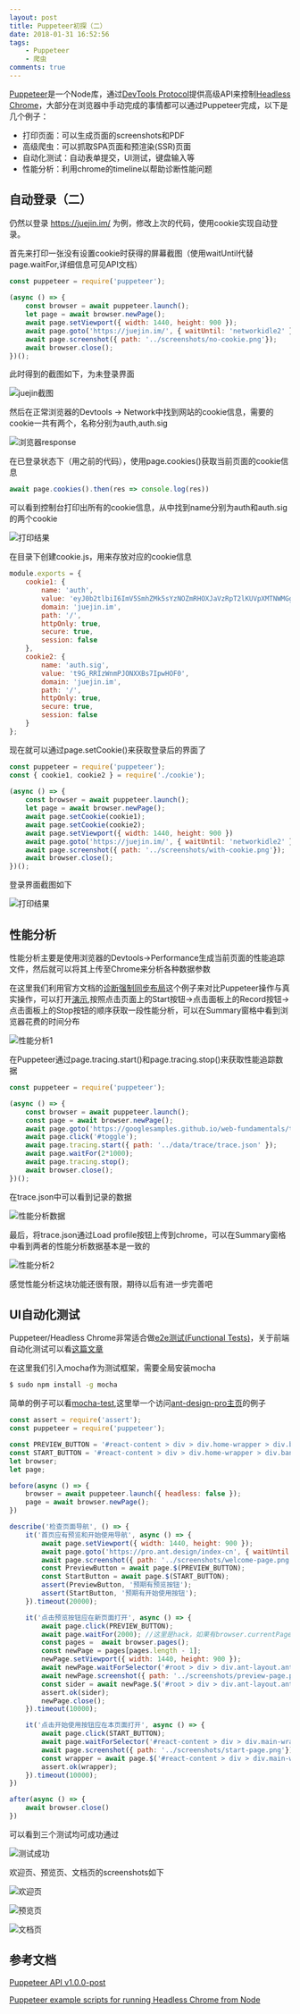 ```yaml
---
layout: post
title: Puppeteer初探（二）
date: 2018-01-31 16:52:56
tags: 
    - Puppeteer
    - 爬虫
comments: true
---
```

[Puppeteer](https://github.com/GoogleChrome/puppeteer)是一个Node库，通过[DevTools Protocol](https://github.com/ChromeDevTools/awesome-chrome-devtools#readme)提供高级API来控制[Headless Chrome](https://developers.google.com/web/updates/2017/04/headless-chrome)，大部分在浏览器中手动完成的事情都可以通过Puppeteer完成，以下是几个例子：

+ 打印页面：可以生成页面的screenshots和PDF
+ 高级爬虫：可以抓取SPA页面和预渲染(SSR)页面
+ 自动化测试：自动表单提交，UI测试，键盘输入等
+ 性能分析：利用chrome的timeline以帮助诊断性能问题

<!-- more -->

## 自动登录（二）
仍然以登录 https://juejin.im/ 为例，修改上次的代码，使用cookie实现自动登录。

首先来打印一张没有设置cookie时获得的屏幕截图（使用waitUntil代替page.waitFor,详细信息可见API文档）

```javascript
const puppeteer = require('puppeteer');
 
(async () => {
    const browser = await puppeteer.launch();
    let page = await browser.newPage();
    await page.setViewport({ width: 1440, height: 900 });
    await page.goto('https://juejin.im/', { waitUntil: 'networkidle2' });
    await page.screenshot({ path: '../screenshots/no-cookie.png'});
    await browser.close();
})();
```
此时得到的截图如下，为未登录界面

![juejin截图](Puppeteer初探（二）/nocookie.png)

然后在正常浏览器的Devtools → Network中找到网站的cookie信息，需要的cookie一共有两个，名称分别为auth,auth.sig

![浏览器response](Puppeteer初探（二）/response.png)

在已登录状态下（用之前的代码），使用page.cookies()获取当前页面的cookie信息
```javascript
await page.cookies().then(res => console.log(res))
```
可以看到控制台打印出所有的cookie信息，从中找到name分别为auth和auth.sig的两个cookie

![打印结果](Puppeteer初探（二）/log.jpg)

在目录下创建cookie.js，用来存放对应的cookie信息
```javascript
module.exports = {
    cookie1: {
        name: 'auth',
        value: 'eyJ0b2tlbiI6ImV5SmhZMk5sYzNOZmRHOXJaVzRpT2lKUVpXMTNWMGgzU1c5aWFEZHhVREp3SWl3aWNtVm1jbVZ6YUY5MGIydGxiaUk2SW1neVVFRXdjMmxoZDB4aU5tSlRabWtpTENKMGIydGxibDkwZVhCbElqb2liV0ZqSWl3aVpYaHdhWEpsWDJsdUlqb3lOVGt5TURBd2ZRPT0iLCJjbGllbnRJZCI6MTUxNzUzODY5MzIwNiwidXNlcklkIjoiNWE3M2M3OWNmMjY1ZGE0ZTc2MWY5YjUwIn0=',
        domain: 'juejin.im',
        path: '/',
        httpOnly: true,
        secure: true,
        session: false
    },
    cookie2: {
        name: 'auth.sig',
        value: 't9G_RRIzWnmPJONXXBs7IpwHOF0',
        domain: 'juejin.im',
        path: '/',
        httpOnly: true,
        secure: true,
        session: false
    }
};
```
现在就可以通过page.setCookie()来获取登录后的界面了
```javascript
const puppeteer = require('puppeteer');
const { cookie1, cookie2 } = require('./cookie');
 
(async () => {
    const browser = await puppeteer.launch();
    let page = await browser.newPage();
    await page.setCookie(cookie1);
    await page.setCookie(cookie2);
    await page.setViewport({ width: 1440, height: 900 })
    await page.goto('https://juejin.im/', { waitUntil: 'networkidle2' });
    await page.screenshot({ path: '../screenshots/with-cookie.png'});
    await browser.close();
})();
```
登录界面截图如下

![打印结果](Puppeteer初探（二）/withcookie.png)

## 性能分析
性能分析主要是使用浏览器的Devtools→Performance生成当前页面的性能追踪文件，然后就可以将其上传至Chrome来分析各种数据参数

在这里我们利用官方文档的[诊断强制同步布局](https://developers.google.com/web/tools/chrome-devtools/rendering-tools/forced-synchronous-layouts?hl=zh-cn)这个例子来对比Puppeteer操作与真实操作，可以打开[演示](https://googlesamples.github.io/web-fundamentals/tools/chrome-devtools/rendering-tools/forcedsync.html),按照点击页面上的Start按钮→点击面板上的Record按钮→点击面板上的Stop按钮的顺序获取一段性能分析，可以在Summary窗格中看到浏览器花费的时间分布

![性能分析1](Puppeteer初探（二）/performance.jpg)

在Puppeteer通过page.tracing.start()和page.tracing.stop()来获取性能追踪数据
```javascript
const puppeteer = require('puppeteer');

(async () => {
    const browser = await puppeteer.launch();
    const page = await browser.newPage();
    await page.goto('https://googlesamples.github.io/web-fundamentals/tools/chrome-devtools/rendering-tools/forcedsync.html', { waitUntil: 'networkidle0' });
    await page.click('#toggle');
    await page.tracing.start({ path: '../data/trace/trace.json' });
    await page.waitFor(2*1000);
    await page.tracing.stop();
    await browser.close();
})();
```
在trace.json中可以看到记录的数据

![性能分析数据](Puppeteer初探（二）/json.jpg)

最后，将trace.json通过Load profile按钮上传到chrome，可以在Summary窗格中看到两者的性能分析数据基本是一致的

![性能分析2](Puppeteer初探（二）/performance2.jpg)

感觉性能分析这块功能还很有限，期待以后有进一步完善吧

## UI自动化测试
Puppeteer/Headless Chrome非常适合做[e2e测试(Functional Tests)](https://stackoverflow.com/questions/2741832/unit-tests-vs-functional-tests)，关于前端自动化测试可以看[这篇文章](https://github.com/tmallfe/tmallfe.github.io/issues/37)

在这里我们引入mocha作为测试框架，需要全局安装mocha
```bash
$ sudo npm install -g mocha
```
简单的例子可以看[mocha-test](https://github.com/checkly/puppeteer-examples#a-mocha-tests),这里举一个访问[ant-design-pro主页](https://pro.ant.design/index-cn)的例子
```javascript
const assert = require('assert');
const puppeteer = require('puppeteer');

const PREVIEW_BUTTON = '#react-content > div > div.home-wrapper > div.banner-wrapper > div.banner-title-wrapper > div.button-wrapper > a:nth-child(1) > button';
const START_BUTTON = '#react-content > div > div.home-wrapper > div.banner-wrapper > div.banner-title-wrapper > div.button-wrapper > a:nth-child(2) > button';
let browser;
let page;

before(async () => {
    browser = await puppeteer.launch({ headless: false });
    page = await browser.newPage();
})

describe('检查页面导航', () => {
    it('首页应有预览和开始使用导航', async () => {
        await page.setViewport({ width: 1440, height: 900 });
        await page.goto('https://pro.ant.design/index-cn', { waitUntil: 'networkidle0' });
        await page.screenshot({ path: '../screenshots/welcome-page.png'});
        const PreviewButton = await page.$(PREVIEW_BUTTON);
        const StartButton = await page.$(START_BUTTON);
        assert(PreviewButton, '预期有预览按钮');
        assert(StartButton, '预期有开始使用按钮');
    }).timeout(20000);

    it('点击预览按钮应在新页面打开', async () => {
        await page.click(PREVIEW_BUTTON);
        await page.waitFor(2000); //这里是hack，如果有browser.currentPage之类的API就好了
        const pages =  await browser.pages();
        const newPage = pages[pages.length - 1];
        newPage.setViewport({ width: 1440, height: 900 });
        await newPage.waitForSelector('#root > div > div.ant-layout.ant-layout-has-sider');
        await newPage.screenshot({ path: '../screenshots/preview-page.png'});
        const sider = await newPage.$('#root > div > div.ant-layout.ant-layout-has-sider');
        assert.ok(sider);
        newPage.close();
    }).timeout(10000);

    it('点击开始使用按钮应在本页面打开', async () => {
        await page.click(START_BUTTON);
        await page.waitForSelector('#react-content > div > div.main-wrapper');
        await page.screenshot({ path: '../screenshots/start-page.png'});
        const wrapper = await page.$('#react-content > div > div.main-wrapper');
        assert.ok(wrapper);
    }).timeout(10000);
})

after(async () => {
    await browser.close()
})
```
可以看到三个测试均可成功通过

![测试成功](Puppeteer初探（二）/test.jpg)

欢迎页、预览页、文档页的screenshots如下

![欢迎页](Puppeteer初探（二）/welcome-page.png)

![预览页](Puppeteer初探（二）/preview-page.png)

![文档页](Puppeteer初探（二）/start-page.png)

## 参考文档
[Puppeteer API v1.0.0-post](https://github.com/GoogleChrome/puppeteer/blob/master/docs/api.md)

[Puppeteer example scripts for running Headless Chrome from Node](https://github.com/checkly/puppeteer-examples)